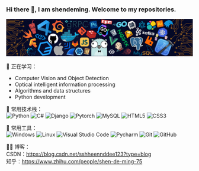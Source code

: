 ### Hi there 👋, I am shendeming. Welcome to my repositories.
<div align="center"><img src="https://github.com/shendeming/shendeming/blob/main/background.png" /></div>

💪 正在学习：
- Computer Vision and Object Detection
- Optical intelligent information processing
- Algorithms and data structures
- Python development


🧠 常用技术栈：      
![Python](https://img.shields.io/badge/-Python-pink?style=flat-square&logo=Python)
![C#](https://img.shields.io/badge/c%23-%23239120.svg?style=flat-square&logo=c-sharp&logoColor=white)
![Django](https://img.shields.io/badge/Django-%2300599C.svg?style=flat-square&logo=django&logoColor=white)
![Pytorch](https://img.shields.io/badge/-Pytorch-oringe?style=flat-square&logo=pytorch)
![MySQL](https://img.shields.io/badge/mysql-%2300f.svg?style=flat-square&logo=mysql&logoColor=white)
![HTML5](https://img.shields.io/badge/-HTML5-E34F26?style=flat-square&logo=html5&logoColor=white)
![CSS3](https://img.shields.io/badge/-CSS3-1572B6?style=flat-square&logo=css3)

🧰 常用工具：      
![Windows](https://img.shields.io/badge/Windows-0078D6?style=flat-square&logo=windows&logoColor=white)
![Linux](https://img.shields.io/badge/Linux-FCC624?style=style=flat-square&logo=linux&logoColor=black)
![Visual Studio Code](https://img.shields.io/badge/-Visual%20Studio%20Code-007ACC?style=flat-square&logo=Visual%20Studio%20Code&logoColor=fff)
![Pycharm](https://img.shields.io/badge/Pycharm-4285F4?style=flat-square&logo=Pycharm&logoColor=white)
![Git](https://img.shields.io/badge/-Git-FCC624?style=flat-square&logo=git)
![GitHub](https://img.shields.io/badge/-GitHub-pink?style=flat-square&logo=github)

🤹‍♀️ 博客：    
CSDN：https://blog.csdn.net/sshheennddee123?type=blog    
知乎：https://www.zhihu.com/people/shen-de-ming-75
